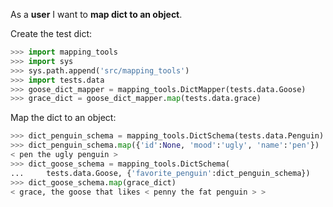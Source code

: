 As a **user** I want to **map dict to an object**.

Create the test dict:
```python
>>> import mapping_tools
>>> import sys
>>> sys.path.append('src/mapping_tools')
>>> import tests.data
>>> goose_dict_mapper = mapping_tools.DictMapper(tests.data.Goose)
>>> grace_dict = goose_dict_mapper.map(tests.data.grace)

```
Map the dict to an object:
```python
>>> dict_penguin_schema = mapping_tools.DictSchema(tests.data.Penguin)
>>> dict_penguin_schema.map({'id':None, 'mood':'ugly', 'name':'pen'})
< pen the ugly penguin >
>>> dict_goose_schema = mapping_tools.DictSchema(
...     tests.data.Goose, {'favorite_penguin':dict_penguin_schema})
>>> dict_goose_schema.map(grace_dict)
< grace, the goose that likes < penny the fat penguin > >

```
